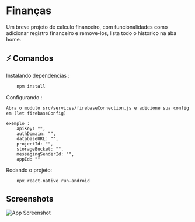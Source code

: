 
# Finanças

Um breve projeto de calculo financeiro, com funcionalidades como adicionar registro financeiro e remove-los, lista todo o historico na aba home.


## ⚡ Comandos

Instalando dependencias : 
```js
    npm install
```

Configurando :
```
Abra o modulo src/services/firebaseConnection.js e adicione sua config em (let firebaseConfig)

exemplo :
    apiKey: "",
    authDomain: "",
    databaseURL: "",
    projectId: "",
    storageBucket: "",
    messagingSenderId: "",
    appId: ""
```

Rodando o projeto: 
```js
    npx react-native run-android
```
## Screenshots

![App Screenshot](https://cdn.discordapp.com/attachments/903628545950117982/916375483598372935/unknown.png)

